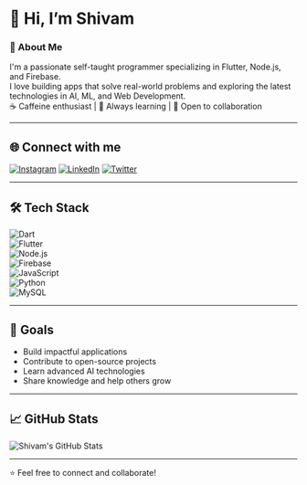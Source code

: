 # 👋 Hi, I’m Shivam

### 🚀 About Me
I'm a passionate self-taught programmer specializing in Flutter, Node.js, and Firebase.  
I love building apps that solve real-world problems and exploring the latest technologies in AI, ML, and Web Development.  
☕ Caffeine enthusiast | 🌱 Always learning | 💬 Open to collaboration

---

## 🌐 Connect with me

[![Instagram](https://img.shields.io/badge/Instagram-E4405F?style=for-the-badge&logo=instagram&logoColor=white)](https://www.instagram.com/shivvvvva.m/)  [![LinkedIn](https://img.shields.io/badge/LinkedIn-0077B5?style=for-the-badge&logo=linkedin&logoColor=white)](www.linkedin.com/in/shivam-2625b5210)  [![Twitter](https://img.shields.io/badge/Twitter-1DA1F2?style=for-the-badge&logo=twitter&logoColor=white)](https://x.com/Shivam1955893)

---

## 🛠 Tech Stack

![Dart](https://img.shields.io/badge/Dart-0175C2?style=for-the-badge&logo=dart&logoColor=white)  
![Flutter](https://img.shields.io/badge/Flutter-02569B?style=for-the-badge&logo=flutter&logoColor=white)  
![Node.js](https://img.shields.io/badge/Node.js-339933?style=for-the-badge&logo=node.js&logoColor=white)  
![Firebase](https://img.shields.io/badge/Firebase-FFCA28?style=for-the-badge&logo=firebase&logoColor=white)  
![JavaScript](https://img.shields.io/badge/JavaScript-F7DF1E?style=for-the-badge&logo=javascript&logoColor=black)  
![Python](https://img.shields.io/badge/Python-3776AB?style=for-the-badge&logo=python&logoColor=white)  
![MySQL](https://img.shields.io/badge/MySQL-4479A1?style=for-the-badge&logo=mysql&logoColor=white)  

---

## 🎯 Goals
- Build impactful applications  
- Contribute to open-source projects  
- Learn advanced AI technologies  
- Share knowledge and help others grow  

---

## 📈 GitHub Stats

![Shivam's GitHub Stats](https://github-readme-stats.vercel.app/api?username=shivam-mk1&show_icons=true&hide_border=true&count_private=true&theme=radical)

---

⭐️ Feel free to connect and collaborate!
